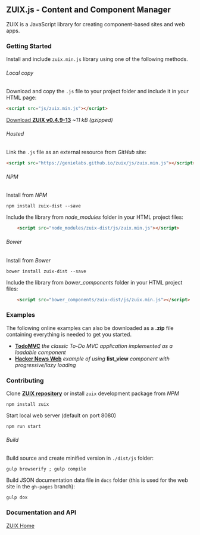 ## ZUIX.js - Content and Component Manager

ZUIX is a JavaScript library for creating component-based sites and web apps.


### Getting Started

Install and include `zuix.min.js` library using one of the following methods.

###### Local copy

Download and copy the `.js` file to your project folder and include it in your HTML page:

```html
<script src="js/zuix.min.js"></script>
```

[Download **ZUIX v0.4.9-13**](https://genielabs.github.io/zuix/js/zuix.min.js)
*~11 kB (gzipped)*

###### Hosted

Link the `.js` file as an external resource from *GitHub* site:

```html
<script src="https://genielabs.github.io/zuix/js/zuix.min.js"></script>
```

###### NPM

Install from *NPM*

    npm install zuix-dist --save

Include the library from *node_modules* folder in your HTML project files:

```html
    <script src="node_modules/zuix-dist/js/zuix.min.js"></script>
```

###### Bower

Install from *Bower*

    bower install zuix-dist --save

Include the library from *bower_components* folder in your HTML project files:

```html
    <script src="bower_components/zuix-dist/js/zuix.min.js"></script>
```


### Examples

The following online examples can also be downloaded as a **.zip** file
containing everything is needed to get you started.

- [**TodoMVC**](https://genielabs.github.io/zuix/examples/todomvc)
*the classic To-Do MVC application implemented as a loadable component*
- [**Hacker News Web**](https://genielabs.github.io/zuix/examples/hackernews)
*example of using* **list_view** *component with progressive/lazy loading*


### Contributing

Clone [**ZUIX repository**](https://github.com/genielabs/zuix) or install
`zuix` development package from *NPM*

    npm install zuix

Start local web server (default on port 8080)

    npm run start

###### Build

Build source and create minified version in `./dist/js` folder:

    gulp browserify ; gulp compile

Build JSON documentation data file in `docs` folder
(this is used for the web site in the `gh-pages` branch):

    gulp dox

### Documentation and API

[ZUIX Home](https://genielabs.github.io/zuix/)

